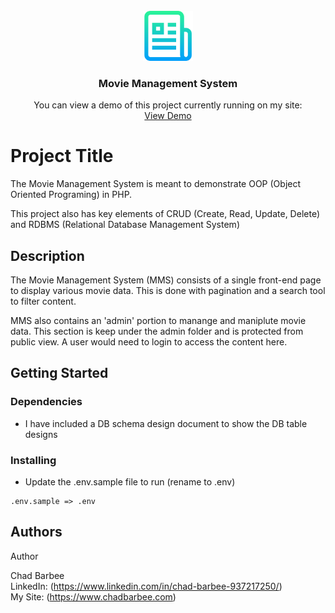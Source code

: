 <!-- PROJECT LOGO -->
<br />
<div align="center">
  <a href="https://github.com/cbarbee-git/movie-management-system">
    <img src="images/git-project-logo.png" alt="Logo" width="80" height="80">
  </a>

  <h3 align="center">Movie Management System</h3>

  <p align="center">
    You can view a demo of this project currently running on my site:
    <br />
    <a href="https://chadbarbee.com/resume/movie-management-system/" target="_blank">View Demo</a>
  </p>
</div>


# Project Title

The Movie Management System is meant to demonstrate OOP (Object Oriented Programing) in PHP.

This project also has key elements of CRUD (Create, Read, Update, Delete) and RDBMS (Relational Database Management System)

## Description

The Movie Management System (MMS) consists of a single front-end page to display various movie data. This is done with pagination and a search tool to filter content.

MMS also contains an 'admin' portion to manange and maniplute movie data. This section is keep under the admin folder and is protected from public view. A user would need to login to access the content here.

## Getting Started

### Dependencies

* I have included a DB schema design document to show the DB table designs

### Installing

* Update the .env.sample file to run (rename to .env)
```
.env.sample => .env
```

## Authors

Author

Chad Barbee  
LinkedIn: (https://www.linkedin.com/in/chad-barbee-937217250/)<br />
My Site: (https://www.chadbarbee.com)

